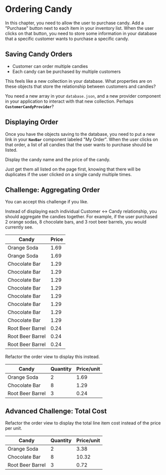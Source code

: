# Ordering Candy

In this chapter, you need to allow the user to purchase candy. Add a "Purchase" button next to each item in your inventory list. When the user clicks on that button, you need to store some information in your database that a specific customer wants to purchase a specific candy.

## Saving Candy Orders

* Customer can order multiple candies
* Each candy can be purchased by multiple customers

This feels like a new collection in your database. What properties are on these objects that store the relationship between customers and candies?

You need a new array in your `database.json`, and a new provider component in your application to interact with that new collection. Perhaps **`CustomerCandyProvider`**?

## Displaying Order

Once you have the objects saving to the database, you need to put a new link in your **`NavBar`** component labeled "My Order". When the user clicks on that order, a list of all candies that the user wants to purchase should be listed.

Display the candy name and the price of the candy.

Just get them all listed on the page first, knowing that there will be duplicates if the user clicked on a single candy multiple times.

## Challenge: Aggregating Order

You can accept this challenge if you like.

Instead of displaying each individual Customer <-> Candy relationship, you should aggregate the candies together. For example, if the user purchased 2 orange sodas, 8 chocolate bars, and 3 root beer barrels, you would currently see.

| Candy | Price |
| ----- | ----- |
| Orange Soda | 1.69 |
| Orange Soda | 1.69 |
| Chocolate Bar | 1.29 |
| Chocolate Bar | 1.29 |
| Chocolate Bar | 1.29 |
| Chocolate Bar | 1.29 |
| Chocolate Bar | 1.29 |
| Chocolate Bar | 1.29 |
| Chocolate Bar | 1.29 |
| Chocolate Bar | 1.29 |
| Root Beer Barrel | 0.24 |
| Root Beer Barrel | 0.24 |
| Root Beer Barrel | 0.24 |

Refactor the order view to display this instead.

| Candy | Quantity | Price/unit |
| ----- | ----- | ----- |
| Orange Soda | 2 |  1.69 |
| Chocolate Bar | 8 | 1.29 |
| Root Beer Barrel | 3 | 0.24 |

## Advanced Challenge: Total Cost

Refactor the order view to display the total line item cost instead of the price per unit.

| Candy | Quantity | Price/unit |
| ----- | ----- | ----- |
| Orange Soda | 2 |  3.38 |
| Chocolate Bar | 8 | 10.32 |
| Root Beer Barrel | 3 | 0.72 |
